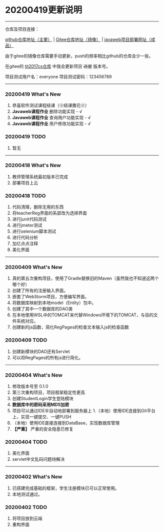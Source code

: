 # 20200419更新说明

------- 
仓库及项目连接：

[github仓库地址（主要）](https://github.com/HatsuneMona/JavaWeb_Study)  |  [Gitee仓库地址（镜像）](https://gitee.com/HatsuneMona/JavaWeb_Study)  |  [javaweb项目部署网址（成品）](https://javaweb.moeneko.top)

由于gitee的镜像仓库需要手动更新，push的频率相比github的仓库会少一些。

在gitee的 [tit2017cs仓库](https://gitee.com/ychs168/tit2017cs) 中我会更新项目 ~~进度~~ 版本号。

项目测试用户名：everyone
项目测试密码：123456789

-------

### 20200419 What's New
1. 恭喜软件测试课程结课（❀结课撒花❀）
1. **Javaweb课程作业** 删除功能实现 - √
1. **Javaweb课程作业** 查询用户功能实现 - √
1. **Javaweb课程作业** 用户修改功能实现 - √

### 20200419 TODO
1. 暂无

-------

### 20200418 What's New
1. 教师管理系统最初版本已完成
1. 部署项目上云

### 20200418 TODO
1. 代码清理，删除无用的东西
1. 将teacherReg界面的系部改为选择界面
1. 进行junit代码测试
1. 进行jmeter测试
1. 进行selenium脚本测试
1. 进行代码分析
1. 加亿点点注释
1. 美化界面

-------

### 20200409 What's New
1. 真的第五次重构项目，使用了Gradle替换旧的Maven（虽然我也不知道这两个哪个好）
1. 创建了所有的注册输入界面。
1. 嵌套了WebStorm项目，方便编写界面。
1. 将数据库映射到本地model（Entity）包中。
1. 创建了其中一个数据库的DAO类
1. 在本地使用WSL中的TOMCAT来代替Windows环境下的TOMCAT，与目的文件系统对应。
1. 创建新的js函数，简化RegPages的检查文本输入js的检查函数

### 20200409 TODO
1. 创建新模块的DAO还有Servlet
1. 可以将RegPages的所有js进行简化。

-------

### 20200404 What's New

1. 修改版本号至 0.1.0
1. 第三次重构项目，项目框架稳定性更高
1. 创建StudentLogin学生登陆模块
1. **数据库中的密码采用MD5加密**
1. 项目可以通过IDE半自动地部署到服务器上
1.（本地）使用IDE连接到Git平台上，实现一键提交、一键PUSH
1. （本地）使用IDE直接连接到DataBase，实现数据库管理
1. **【严重】** 严重的安全隐患已修复

### 20200404 TODO
1. 美化界面
1. servlet中文乱码问题待解决

-------

### 20200402 What's New

1. 已搭建完成基础的框架，学生注册模块已可以正常使用。
1. 本地测试通过。

### 20200402 TODO

1. 将项目放到云端
1. 重构界面